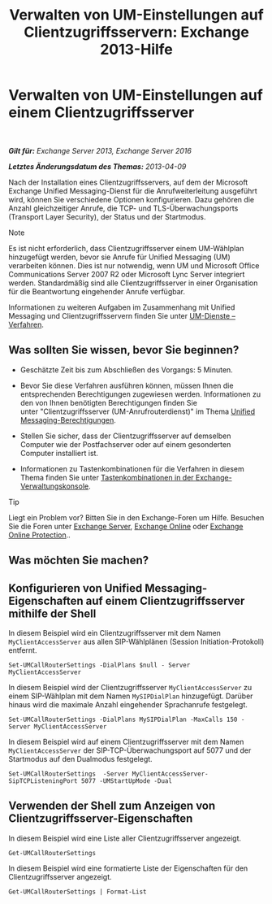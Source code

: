 ﻿---
title: 'Verwalten von UM-Einstellungen auf Clientzugriffsservern: Exchange 2013-Hilfe'
TOCTitle: Verwalten von UM-Einstellungen auf einem Clientzugriffsserver
ms:assetid: 08667911-fa86-404e-84b1-65cedd94d579
ms:mtpsurl: https://technet.microsoft.com/de-de/library/JJ673507(v=EXCHG.150)
ms:contentKeyID: 50554772
ms.date: 05/22/2018
mtps_version: v=EXCHG.150
ms.translationtype: MT
---

# Verwalten von UM-Einstellungen auf einem Clientzugriffsserver

 

_**Gilt für:** Exchange Server 2013, Exchange Server 2016_

_**Letztes Änderungsdatum des Themas:** 2013-04-09_

Nach der Installation eines Clientzugriffsservers, auf dem der Microsoft Exchange Unified Messaging-Dienst für die Anrufweiterleitung ausgeführt wird, können Sie verschiedene Optionen konfigurieren. Dazu gehören die Anzahl gleichzeitiger Anrufe, die TCP- und TLS-Überwachungsports (Transport Layer Security), der Status und der Startmodus.


> [!NOTE]
> Es ist nicht erforderlich, dass Clientzugriffsserver einem UM-Wählplan hinzugefügt werden, bevor sie Anrufe für Unified Messaging (UM) verarbeiten können. Dies ist nur notwendig, wenn UM und Microsoft Office Communications Server 2007 R2 oder Microsoft Lync Server integriert werden. Standardmäßig sind alle Clientzugriffsserver in einer Organisation für die Beantwortung eingehender Anrufe verfügbar.



Informationen zu weiteren Aufgaben im Zusammenhang mit Unified Messaging und Clientzugriffsservern finden Sie unter [UM-Dienste – Verfahren](um-services-procedures-exchange-2013-help.md).

## Was sollten Sie wissen, bevor Sie beginnen?

  - Geschätzte Zeit bis zum Abschließen des Vorgangs: 5 Minuten.

  - Bevor Sie diese Verfahren ausführen können, müssen Ihnen die entsprechenden Berechtigungen zugewiesen werden. Informationen zu den von Ihnen benötigten Berechtigungen finden Sie unter "Clientzugriffsserver (UM-Anrufrouterdienst)" im Thema [Unified Messaging-Berechtigungen](unified-messaging-permissions-exchange-2013-help.md).

  - Stellen Sie sicher, dass der Clientzugriffsserver auf demselben Computer wie der Postfachserver oder auf einem gesonderten Computer installiert ist.

  - Informationen zu Tastenkombinationen für die Verfahren in diesem Thema finden Sie unter [Tastenkombinationen in der Exchange-Verwaltungskonsole](keyboard-shortcuts-in-the-exchange-admin-center-exchange-online-protection-help.md).


> [!TIP]
> Liegt ein Problem vor? Bitten Sie in den Exchange-Foren um Hilfe. Besuchen Sie die Foren unter <A href="https://go.microsoft.com/fwlink/p/?linkid=60612">Exchange Server</A>, <A href="https://go.microsoft.com/fwlink/p/?linkid=267542">Exchange Online</A> oder <A href="https://go.microsoft.com/fwlink/p/?linkid=285351">Exchange Online Protection</A>..



## Was möchten Sie machen?

## Konfigurieren von Unified Messaging-Eigenschaften auf einem Clientzugriffsserver mithilfe der Shell

In diesem Beispiel wird ein Clientzugriffsserver mit dem Namen `MyClientAccessServer` aus allen SIP-Wählplänen (Session Initiation-Protokoll) entfernt.

    Set-UMCallRouterSettings -DialPlans $null - Server MyClientAccessServer

In diesem Beispiel wird der Clientzugriffsserver `MyClientAccessServer` zu einem SIP-Wählplan mit dem Namen `MySIPDialPlan` hinzugefügt. Darüber hinaus wird die maximale Anzahl eingehender Sprachanrufe festgelegt.

    Set-UMCallRouterSettings -DialPlans MySIPDialPlan -MaxCalls 150 -Server MyClientAccessServer

In diesem Beispiel wird auf einem Clientzugriffsserver mit dem Namen `MyClientAccessServer` der SIP-TCP-Überwachungsport auf 5077 und der Startmodus auf den Dualmodus festgelegt.

    Set-UMCallRouterSettings  -Server MyClientAccessServer-SipTCPListeningPort 5077 -UMStartUpMode -Dual 

## Verwenden der Shell zum Anzeigen von Clientzugriffsserver-Eigenschaften

In diesem Beispiel wird eine Liste aller Clientzugriffsserver angezeigt.

    Get-UMCallRouterSettings

In diesem Beispiel wird eine formatierte Liste der Eigenschaften für den Clientzugriffsserver angezeigt.

    Get-UMCallRouterSettings | Format-List

